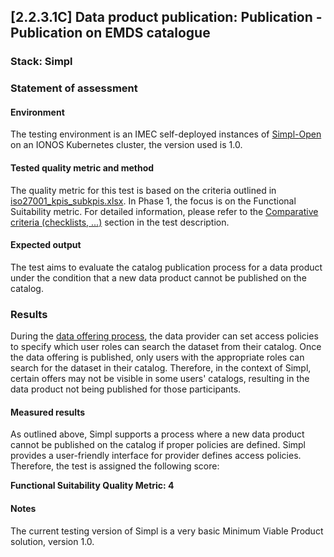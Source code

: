 ## [2.2.3.1C] Data product publication: Publication - Publication on EMDS catalogue
### Stack: Simpl

### Statement of assessment
#### Environment
The testing environment is an IMEC self-deployed instances of [Simpl-Open](https://code.europa.eu/simpl/simpl-open) on an IONOS Kubernetes cluster, the version used is 1.0.

#### Tested quality metric and method
The quality metric for this test is based on the criteria outlined in [iso27001_kpis_subkpis.xlsx](../../../../../design_decisions/background_info/iso27001_kpis_subkpis.xlsx). In Phase 1, the focus is on the Functional Suitability metric. For detailed information, please refer to the [Comparative criteria (checklists, ...)](./test.md#comparative-criteria-checklists-) section in the test description.

#### Expected output
The test aims to evaluate the catalog publication process for a data product under the condition that a new data product cannot be published on the catalog.

### Results
During the [data offering process](https://code.europa.eu/simpl/simpl-open/development/data1/sdtooling-api-be/-/blob/main/README.md?ref_type=heads#access-policies), the data provider can set access policies to specify which user roles can search the dataset from their catalog. Once the data offering is published, only users with the appropriate roles can search for the dataset in their catalog. Therefore, in the context of Simpl, certain offers may not be visible in some users' catalogs, resulting in the data product not being published for those participants.

#### Measured results
As outlined above, Simpl supports a process where a new data product cannot be published on the catalog if proper policies are defined. Simpl provides a user-friendly interface for provider defines access policies. Therefore, the test is assigned the following score:

**Functional Suitability Quality Metric: 4**

#### Notes
The current testing version of Simpl is a very basic Minimum Viable Product solution, version 1.0.